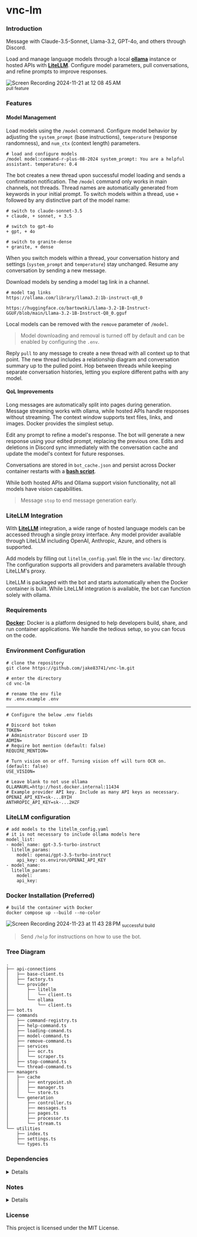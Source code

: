 # vnc-lm

### Introduction
Message with Claude-3.5-Sonnet, Llama-3.2, GPT-4o, and others through Discord. 
 
Load and manage language models through a local [**ollama**](https://ollama.com/) instance or hosted APIs with [**LiteLLM**](https://www.litellm.ai/). Configure model parameters, pull conversations, and refine prompts to improve responses.

![Screen Recording 2024-11-21 at 12 08 45 AM](https://github.com/user-attachments/assets/616bd678-6ad2-4562-b402-f0e04a70796a)
<br> <sup>pull feature</sup>
<br>

### Features
#### Model Management

Load models using the `/model` command. Configure model behavior by adjusting the `system_prompt` (base instructions), `temperature` (response randomness), and `num_ctx` (context length) parameters. 

```console
# load and configure models
/model model:command-r-plus-08-2024 system_prompt: You are a helpful assistant. temperature: 0.4
```

The bot creates a new thread upon successful model loading and sends a confirmation notification. The `/model` command only works in main channels, not threads. Thread names are automatically generated from keywords in your initial prompt. To switch models within a thread, use `+` followed by any distinctive part of the model name:

```console
# switch to claude-sonnet-3.5
+ claude, + sonnet, + 3.5

# switch to gpt-4o
+ gpt, + 4o

# switch to granite-dense
+ granite, + dense
```

When you switch models within a thread, your conversation history and settings (`system_prompt` and `temperature`) stay unchanged. Resume any conversation by sending a new message.

Download models by sending a model tag link in a channel.

```console
# model tag links
https://ollama.com/library/llama3.2:1b-instruct-q8_0

https://huggingface.co/bartowski/Llama-3.2-1B-Instruct-GGUF/blob/main/Llama-3.2-1B-Instruct-Q8_0.gguf
```

Local models can be removed with the `remove` parameter of `/model`. 

> Model downloading and removal is turned off by default and can be enabled by configuring the `.env`.

Reply `pull` to any message to create a new thread with all context up to that point. The new thread includes a relationship diagram and conversation summary up to the pulled point. Hop between threads while keeping separate conversation histories, letting you explore different paths with any model.


#### QoL Improvements
Long messages are automatically split into pages during generation. Message streaming works with ollama, while hosted APIs handle responses without streaming. The context window supports text files, links, and images. Docker provides the simplest setup.

Edit any prompt to refine a model's response. The bot will generate a new response using your edited prompt, replacing the previous one. Edits and deletions in Discord sync immediately with the conversation cache and update the model's context for future responses.

Conversations are stored in `bot_cache.json` and persist across Docker container restarts with a [**bash script**](https://github.com/jake83741/vnc-lm/blob/main/src/managers/cache/entrypoint.sh).

While both hosted APIs and Ollama support vision functionality, not all models have vision capabilities.

> Message `stop` to end message generation early.

### LiteLLM Integration

With [**LiteLLM**](https://www.litellm.ai/) integration, a wide range of hosted language models can be accessed through a single proxy interface. Any model provider available through LiteLLM including OpenAI, Anthropic, Azure, and others is supported.

Add models by filling out `litellm_config.yaml` file in the `vnc-lm/` directory. The configuration supports all providers and parameters available through LiteLLM's proxy.

LiteLLM is packaged with the bot and starts automatically when the Docker container is built. While LiteLLM integration is available, the bot can function solely with ollama.

### Requirements 
[**Docker**](https://www.docker.com/): Docker is a platform designed to help developers build, share, and run container applications. We handle the tedious setup, so you can focus on the code.

### Environment Configuration
```console
# clone the repository
git clone https://github.com/jake83741/vnc-lm.git

# enter the directory
cd vnc-lm

# rename the env file
mv .env.example .env
```

----

```console
# Configure the below .env fields

# Discord bot token
TOKEN=
# Administrator Discord user ID
ADMIN=
# Require bot mention (default: false)
REQUIRE_MENTION=

# Turn vision on or off. Turning vision off will turn OCR on. (default: false)
USE_VISION=

# Leave blank to not use ollama
OLLAMAURL=http://host.docker.internal:11434
# Example provider API key. Include as many API keys as necessary.
OPENAI_API_KEY=sk-...8YIH
ANTHROPIC_API_KEY=sk-...2HZF
```

### LiteLLM configuration
```console
# add models to the litellm_config.yaml
# it is not necessary to include ollama models here
model_list:
- model_name: gpt-3.5-turbo-instruct
  litellm_params:
    model: openai/gpt-3.5-turbo-instruct
    api_key: os.environ/OPENAI_API_KEY
- model_name: 
  litellm_params:
    model: 
    api_key: 
```

### Docker Installation (Preferred)
```console
# build the container with Docker
docker compose up --build --no-color
```

![Screen Recording 2024-11-23 at 11 43 28 PM](https://github.com/user-attachments/assets/d33668e4-4cd0-4257-a85a-cb6f0206faf9)
<sub>successful build</sub>

> Send `/help` for instructions on how to use the bot.

### Tree Diagram
```console
.
├── api-connections
│   ├── base-client.ts
│   ├── factory.ts
│   └── provider
│       ├── litellm
│       │   └── client.ts
│       └── ollama
│           └── client.ts
├── bot.ts
├── commands
│   ├── command-registry.ts
│   ├── help-command.ts
│   ├── loading-comand.ts
│   ├── model-command.ts
│   ├── remove-command.ts
│   ├── services
│   │   ├── ocr.ts
│   │   └── scraper.ts
│   ├── stop-command.ts
│   └── thread-command.ts
├── managers
│   ├── cache
│   │   ├── entrypoint.sh
│   │   ├── manager.ts
│   │   └── store.ts
│   └── generation
│       ├── controller.ts
│       ├── messages.ts
│       ├── pages.ts
│       ├── processor.ts
│       └── stream.ts
└── utilities
    ├── index.ts
    ├── settings.ts
    └── types.ts
```

### Dependencies
<details>
<br>
 
```console
{
  "dependencies": {
    "@azure-rest/ai-inference": "latest",
    "@azure/core-auth": "latest",
    "@mozilla/readability": "^0.5.0",
    "@types/xlsx": "^0.0.35",
    "axios": "^1.7.2",
    "cohere-ai": "^7.14.0",
    "discord.js": "^14.15.3",
    "dotenv": "^16.4.5",
    "jsdom": "^24.1.3",
    "keyword-extractor": "^0.0.27",
    "puppeteer": "^22.14.0",
    "sharp": "^0.33.5",
    "tesseract.js": "^5.1.0"
  },
  "devDependencies": {
    "@types/jsdom": "^21.1.7",
    "@types/node": "^18.15.25",
    "typescript": "^5.1.3"
  }
}
```

</details>

### Notes
<details>
<br>

1. Set higher `num_ctx` values when using attachments with large amounts of text.
2. Vision models may have difficulty with follow-up questions.

</details>

### License
This project is licensed under the MIT License.
